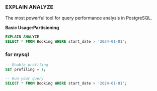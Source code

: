 ### EXPLAIN ANALYZE
The most powerful tool for query performance analysis in PostgreSQL.

**Basic Usage:Partisioning**
```sql
EXPLAIN ANALYZE
SELECT * FROM Booking WHERE start_date > '2024-01-01';
```

### for mysql

```sql
-- Enable profiling
SET profiling = 1;

-- Run your query
SELECT * FROM Booking WHERE start_date > '2024-01-01';